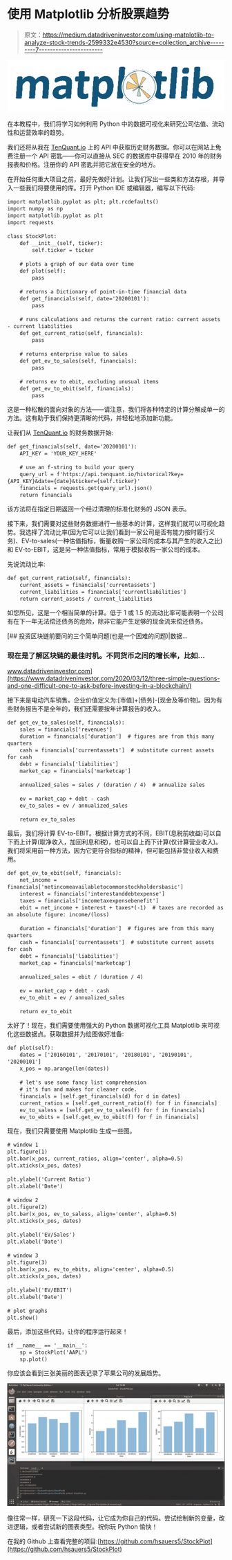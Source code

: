 # 使用 Matplotlib 分析股票趋势

> 原文：<https://medium.datadriveninvestor.com/using-matplotlib-to-analyze-stock-trends-2599332e4530?source=collection_archive---------7----------------------->

![](img/d5b5fd0bb10f2b0206ad3f8a6fef677a.png)

在本教程中，我们将学习如何利用 Python 中的数据可视化来研究公司估值、流动性和运营效率的趋势。

我们还将从我在 [TenQuant.io](https://www.tenquant.io/) 上的 API 中获取历史财务数据。你可以在网站上免费注册一个 API 密匙——你可以直接从 SEC 的数据库中获得早在 2010 年的财务报表和价格。注册你的 API 密匙并把它放在安全的地方。

在开始任何重大项目之前，最好先做好计划。让我们写出一些类和方法存根，并导入一些我们将要使用的库。打开 Python IDE 或编辑器，编写以下代码:

```
import matplotlib.pyplot as plt; plt.rcdefaults()
import numpy as np
import matplotlib.pyplot as plt 
import requests

class StockPlot:
    def __init__(self, ticker):
        self.ticker = ticker

    # plots a graph of our data over time
    def plot(self):
        pass

    # returns a Dictionary of point-in-time financial data
    def get_financials(self, date='20200101'):
        pass

    # runs calculations and returns the current ratio: current assets - current liabilities
    def get_current_ratio(self, financials):
        pass

    # returns enterprise value to sales
    def get_ev_to_sales(self, financials):
        pass

    # returns ev to ebit, excluding unusual items
    def get_ev_to_ebit(self, financials):
        pass
```

这是一种松散的面向对象的方法——请注意，我们将各种特定的计算分解成单一的方法。这有助于我们保持更清晰的代码，并轻松地添加新功能。

让我们从 [TenQuant.io](https://www.tenquant.io/) 的财务数据开始:

```
def get_financials(self, date='20200101'):
    API_KEY = 'YOUR_KEY_HERE'

    # use an f-string to build your query
    query_url = f'https://api.tenquant.io/historical?key={API_KEY}&date={date}&ticker={self.ticker}'
    financials = requests.get(query_url).json()
    return financials
```

该方法将在指定日期返回一个经过清理的标准化财务的 JSON 表示。

接下来，我们需要对这些财务数据进行一些基本的计算，这样我们就可以可视化趋势。我选择了流动比率(因为它可以让我们看到一家公司是否有能力按时履行义务)、EV-to-sales(一种估值指标，衡量收购一家公司的成本与其产生的收入之比)和 EV-to-EBIT，这是另一种估值指标，常用于模拟收购一家公司的成本。

先说流动比率:

```
def get_current_ratio(self, financials):
    current_assets = financials['currentassets']
    current_liabilities = financials['currentliabilities']
    return current_assets / current_liabilities
```

如您所见，这是一个相当简单的计算。低于 1 或 1.5 的流动比率可能表明一个公司有在下一年无法偿还债务的危险，除非它能产生足够的现金流来偿还债务。

[](https://www.datadriveninvestor.com/2020/03/12/three-simple-questions-and-one-difficult-one-to-ask-before-investing-in-a-blockchain/) [## 投资区块链前要问的三个简单问题(也是一个困难的问题)|数据…

### 现在是了解区块链的最佳时机。不同货币之间的增长率，比如…

www.datadriveninvestor.com](https://www.datadriveninvestor.com/2020/03/12/three-simple-questions-and-one-difficult-one-to-ask-before-investing-in-a-blockchain/) 

接下来是电动汽车销售。企业价值定义为:[市值]+[债务]-[现金及等价物]。因为有些财务报告不是全年的，我们还需要按年计算报告的收入。

```
def get_ev_to_sales(self, financials):
    sales = financials['revenues']
    duration = financials['duration']  # figures are from this many quarters
    cash = financials['currentassets']  # substitute current assets for cash
    debt = financials['liabilities']
    market_cap = financials['marketcap']

    annualized_sales = sales / (duration / 4)  # annualize sales

    ev = market_cap + debt - cash
    ev_to_sales = ev / annualized_sales

    return ev_to_sales
```

最后，我们将计算 EV-to-EBIT。根据计算方式的不同，EBIT(息税前收益)可以自下而上计算(取净收入，加回利息和税)，也可以自上而下计算(仅计算营业收入)。我们将采用前一种方法，因为它更符合指标的精神，但可能包括非营业收入和费用。

```
def get_ev_to_ebit(self, financials):
    net_income = financials['netincomeavailabletocommonstockholdersbasic']
    interest = financials['interestanddebtexpense']
    taxes = financials['incometaxexpensebenefit']
    ebit = net_income + interest + taxes*(-1)  # taxes are recorded as an absolute figure: income/(loss)

    duration = financials['duration']  # figures are from this many quarters
    cash = financials['currentassets']  # substitute current assets for cash
    debt = financials['liabilities']
    market_cap = financials['marketcap']

    annualized_sales = ebit / (duration / 4)

    ev = market_cap + debt - cash
    ev_to_ebit = ev / annualized_sales

    return ev_to_ebit
```

太好了！现在，我们需要使用强大的 Python 数据可视化工具 Matplotlib 来可视化这些数据点。获取数据并为绘图做好准备:

```
def plot(self):
    dates = ['20160101', '20170101', '20180101', '20190101', '20200101']
    x_pos = np.arange(len(dates))

    # let's use some fancy list comprehension
    # it's fun and makes for cleaner code.
    financials = [self.get_financials(d) for d in dates]
    current_ratios = [self.get_current_ratio(f) for f in financials]
    ev_to_saless = [self.get_ev_to_sales(f) for f in financials]
    ev_to_ebits = [self.get_ev_to_ebit(f) for f in financials]
```

现在，我们只需要使用 Matplotlib 生成一些图。

```
# window 1
plt.figure(1)
plt.bar(x_pos, current_ratios, align='center', alpha=0.5)
plt.xticks(x_pos, dates)

plt.ylabel('Current Ratio')
plt.xlabel('Date')

# window 2
plt.figure(2)
plt.bar(x_pos, ev_to_saless, align='center', alpha=0.5)
plt.xticks(x_pos, dates)

plt.ylabel('EV/Sales')
plt.xlabel('Date')

# window 3
plt.figure(3)
plt.bar(x_pos, ev_to_ebits, align='center', alpha=0.5)
plt.xticks(x_pos, dates)

plt.ylabel('EV/EBIT')
plt.xlabel('Date')

# plot graphs
plt.show()
```

最后，添加这些代码，让你的程序运行起来！

```
if __name__ == '__main__':
    sp = StockPlot('AAPL')
    sp.plot()
```

你应该会看到三张美丽的图表记录了苹果公司的发展趋势。

![](img/7ec12f152a68ec3aea8860cc9d0d3d90.png)

像往常一样，研究一下这段代码，让它成为你自己的代码。尝试绘制新的变量，改进逻辑，或者尝试新的图表类型。祝你玩 Python 愉快！

在我的 Github 上查看完整的项目:[https://github.com/hsauers5/StockPlot](https://github.com/hsauers5/StockPlot)